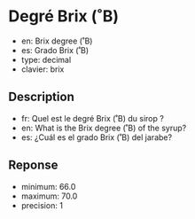 # Degré Brix (˚B)

- en: Brix degree (˚B)
- es: Grado Brix (˚B)
- type: decimal
- clavier: brix

## Description

- fr: Quel est le degré Brix (˚B) du sirop ?
- en: What is the Brix degree (˚B) of the syrup?
- es: ¿Cuál es el grado Brix (˚B) del jarabe?

## Reponse

- minimum: 66.0
- maximum: 70.0
- precision: 1
